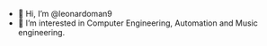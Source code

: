 - 👋 Hi, I’m @leonardoman9
- 👀 I’m interested in Computer Engineering, Automation and Music engineering.

<!---
leonardoman9/leonardoman9 is a ✨ special ✨ repository because its `README.md` (this file) appears on your GitHub profile.
You can click the Preview link to take a look at your changes.
--->

